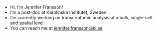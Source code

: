 - Hi, I’m Jennifer Fransson!
- I’m a post-doc at Karolinska Institutet, Sweden
- I’m currently working on transcriptomic analysis at a bulk, single-cell and spatial level
- You can reach me at jennifer.fransson@ki.se

<!---
jenfransson/jenfransson is a ✨ special ✨ repository because its `README.md` (this file) appears on your GitHub profile.
You can click the Preview link to take a look at your changes.
--->
